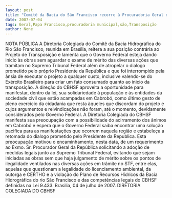 ```yaml
---
layout: post
title: "Comitê da Bacia do São Francisco recorre à Procuradoria Geral da República para barrar transposição"
date: 2007-07-04
tags: Geral,Papa Francisco,procuradoria municipal,são,Transposição
author: None
---
```

NOTA P&Uacute;BLICA
A Diretoria Colegiada do Comit&ecirc; da Bacia Hidrogr&aacute;fica do Rio S&atilde;o Francisco, reunida em Bras&iacute;lia, reitera a sua posi&ccedil;&atilde;o contr&aacute;ria ao Projeto de Transposi&ccedil;&atilde;o e lamenta que o Governo Federal esteja dando inicio &agrave;s obras sem aguardar o exame de m&eacute;rito das diversas a&ccedil;&otilde;es que tramitam no Supremo Tribunal Federal al&eacute;m de atropelar o dialogo prometido pelo pr&oacute;prio Presidente da Rep&uacute;blica e que foi interrompido pela &acirc;nsia de executar o projeto a qualquer custo, inclusive valendo-se do Ex&eacute;rcito Brasileiro para criar um fato consumado quanto ao inicio da transposi&ccedil;&atilde;o.
A dire&ccedil;&atilde;o do CBHSF aproveita a oportunidade para manifestar, dentro da lei, sua solidariedade &agrave; popula&ccedil;&atilde;o e &agrave;s entidades da sociedade civil que est&atilde;o acampadas em Cabrob&oacute;, como &uacute;ltimo gesto de pleno exerc&iacute;cio da cidadania que resta &agrave;queles que discordam do projeto e cujos argumentos e reivindica&ccedil;&otilde;es n&atilde;o foram, at&eacute; o momento, devidamente considerados pelo Governo Federal. 
A Diretoria Colegiada do CBHSF manifesta sua preocupa&ccedil;&atilde;o com a possibilidade do acirramento dos &acirc;nimos em Cabrob&oacute; e espera que o Governo Federal saiba encontrar uma solu&ccedil;&atilde;o pacifica para as manifesta&ccedil;&otilde;es que ocorrem naquela regi&atilde;o e estabele&ccedil;a a retomada do dialogo prometido pelo Presidente da Republica.
Esta preocupa&ccedil;&atilde;o motivou o encaminhamento, nesta data, de um requerimento ao Exmo. Sr. Procurador Geral da Rep&uacute;blica solicitando a ado&ccedil;&atilde;o de medidas legais junto ao Supremo Tribunal Federal, evitando que sejam iniciadas as obras sem que haja julgamento de m&eacute;rito sobre os pontos de ilegalidade ventilados nas diversas a&ccedil;&otilde;es em tr&acirc;mite no STF, entre elas, aquelas que questionam a legalidade do licenciamento ambiental, da outorga e CERTHO e a viola&ccedil;&atilde;o do Plano de Recursos H&iacute;dricos da Bacia Hidrogr&aacute;fica do rio S&atilde;o Francisco e das compet&ecirc;ncias legais do CBHSF definidas na Lei 9.433.
Brasilia, 04 de julho de 2007.
DIRETORIA COLEGIADA DO CBHSF
 